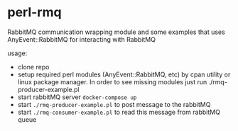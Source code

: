 # perl-rmq
RabbitMQ communication wrapping module and some examples that uses AnyEvent::RabbitMQ for interacting with RabbitMQ 

usage:
* clone repo
* setup required perl modules (AnyEvent::RabbitMQ, etc) by cpan utility or linux package manager. In order to see missing modules just run ./rmq-producer-example.pl 
* start rabbitMQ server `docker-compose up`
* start `./rmq-producer-example.pl` to post message to the rabbitMQ
* start `./rmq-consumer-example.pl` to read this message from rabbitMQ queue
